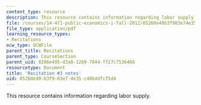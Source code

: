 ```yaml
---
content_type: resource
description: This resource contains information regarding labor supply.
file: /courses/14-471-public-economics-i-fall-2012/05260e40b3f903e74e35c46b4dfcf5d4_MIT14_471F12_recnotes3.pdf
file_type: application/pdf
learning_resource_types:
- Recitations
ocw_type: OCWFile
parent_title: Recitations
parent_type: CourseSection
parent_uid: 8206e495-d3a8-1289-7844-ff27c7536468
resourcetype: Document
title: 'Recitation #3 notes'
uid: 05260e40-b3f9-03e7-4e35-c46b4dfcf5d4
---
```

This resource contains information regarding labor supply.

